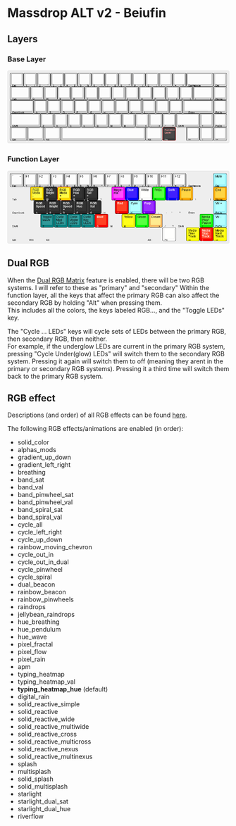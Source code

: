 # Massdrop ALT v2 - Beiufin

## Layers

### Base Layer

![Base Layer](./default-layer-layout.png)

### Function Layer

![Function Layer](./fn-layer-layout.png)

## Dual RGB

When the [Dual RGB Matrix](/docs/feature_dual_rgb_matrix.md) feature is enabled, there will be two RGB systems. I will refer to these as "primary" and "secondary"
Within the function layer, all the keys that affect the primary RGB can also affect the secondary RGB by holding "Alt" when pressing them.  
This includes all the colors, the keys labeled RGB..., and the "Toggle LEDs" key.

The "Cycle ... LEDs" keys will cycle sets of LEDs between the primary RGB, then secondary RGB, then neither.  
For example, if the underglow LEDs are current in the primary RGB system, pressing "Cycle Under(glow) LEDs" will switch them to the secondary RGB system. Pressing it again will switch them to off (meaning they arent in the primary or secondary RGB systems). Pressing it a third time will switch them back to the primary RGB system.

## RGB effect

Descriptions (and order) of all RGB effects can be found [here](/docs/feature_rgb_matrix.md?rgb-matrix-effects-idrgb-matrix-effects).

The following RGB effects/animations are enabled (in order):

-   solid_color
-   alphas_mods
-   gradient_up_down
-   gradient_left_right
-   breathing
-   band_sat
-   band_val
-   band_pinwheel_sat
-   band_pinwheel_val
-   band_spiral_sat
-   band_spiral_val
-   cycle_all
-   cycle_left_right
-   cycle_up_down
-   rainbow_moving_chevron
-   cycle_out_in
-   cycle_out_in_dual
-   cycle_pinwheel
-   cycle_spiral
-   dual_beacon
-   rainbow_beacon
-   rainbow_pinwheels
-   raindrops
-   jellybean_raindrops
-   hue_breathing
-   hue_pendulum
-   hue_wave
-   pixel_fractal
-   pixel_flow
-   pixel_rain
-   apm
-   typing_heatmap
-   typing_heatmap_val
-   **typing_heatmap_hue** (default)
-   digital_rain
-   solid_reactive_simple
-   solid_reactive
-   solid_reactive_wide
-   solid_reactive_multiwide
-   solid_reactive_cross
-   solid_reactive_multicross
-   solid_reactive_nexus
-   solid_reactive_multinexus
-   splash
-   multisplash
-   solid_splash
-   solid_multisplash
-   starlight
-   starlight_dual_sat
-   starlight_dual_hue
-   riverflow

